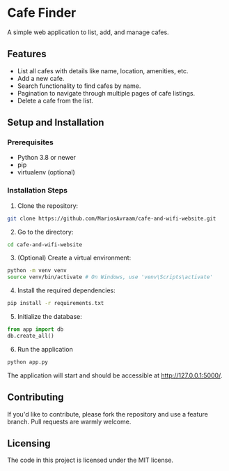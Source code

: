 # Cafe Finder

A simple web application to list, add, and manage cafes.

## Features

- List all cafes with details like name, location, amenities, etc.
- Add a new cafe.
- Search functionality to find cafes by name.
- Pagination to navigate through multiple pages of cafe listings.
- Delete a cafe from the list.

## Setup and Installation

### Prerequisites

- Python 3.8 or newer
- pip
- virtualenv (optional)

### Installation Steps

1. Clone the repository:
```bash
git clone https://github.com/MariosAvraam/cafe-and-wifi-website.git
```

2. Go to the directory:
```bash
cd cafe-and-wifi-website
```


3. (Optional) Create a virtual environment:
```bash
python -m venv venv
source venv/bin/activate # On Windows, use 'venv\Scripts\activate'
```

4. Install the required dependencies:
```bash
pip install -r requirements.txt
```

5. Initialize the database:
```python
from app import db
db.create_all()
```

6. Run the application
```bash
python app.py
```


The application will start and should be accessible at http://127.0.0.1:5000/.

## Contributing
If you'd like to contribute, please fork the repository and use a feature branch. Pull requests are warmly welcome.

## Licensing
The code in this project is licensed under the MIT license.

